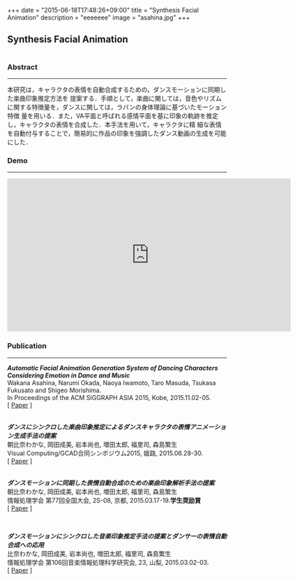 +++
date = "2015-06-18T17:48:26+09:00"
title = "Synthesis Facial Animation"
description = "eeeeeee"
image = "asahina.jpg"
+++

## Synthesis Facial Animation
<div class="embedded-image-wrapper">
    <div class="embedded-image-container">
        <img src="../../img/projects/asahina.jpg" alt="" />
    </div>
</div>

### Abstract
---
本研究は，キャラクタの表情を自動合成するための，ダンスモーションに同期した楽曲印象推定方法を    提案する．手順として，楽曲に関しては，音色やリズムに関する特徴量を，ダンスに関しては，ラバンの身体理論に基づいたモーション特徴    量を用いる．また，VA平面と呼ばれる感情平面を基に印象の軌跡を推定し，キャラクタの表情を合成した．本手法を用いて，キャラクタに精    細な表情を自動付与することで，簡易的に作品の印象を強調したダンス動画の生成を可能にした．

### Demo
---
<div class="embedded-image-wrapper">
    <div class="embedded-image-container">
        <iframe width="650" height="350" src="https://www.youtube.com/embed/rREzw34CjXw" frameborder="0" allowfullscreen></iframe>
    </div>
</div>


### Publication
---
<div class="publication">
<p>
<b><i>Automatic Facial Animation Generation System of Dancing Characters Considering Emotion in Dance and Music</i></b><br>
Wakana Asahina, Narumi Okada, Naoya Iwamoto, Taro Masuda, Tsukasa Fukusato and Shigeo Morishima.<br>
In Proceedings of the ACM SIGGRAPH ASIA 2015, Kobe, 2015.11.02-05.<br>
[ <a href="https://dl.dropboxusercontent.com/u/10792480/paper/asahina/2015_SIGGRAPHASIA/SIGASIA2015_asahina.pdf"><i class="fa fa-file-pdf-o text-primary"></i> Paper</a> ]<br>
<br>

<p>
<b><i>ダンスにシンクロした楽曲印象推定によるダンスキャラクタの表情アニメーション生成手法の提案</i></b><br>
朝比奈わかな, 岡田成美, 岩本尚也, 増田太郎, 福里司, 森島繁生<br>
Visual Computing/GCAD合同シンポジウム2015, 姫路, 2015.06.28-30.<br>
[ <a href="https://dl.dropboxusercontent.com/u/10792480/paper/asahina/2015_VCGCAD/vc2015_asahina.pdf"><i class="fa fa-file-pdf-o text-primary"></i> Paper</a> ]<br>
<br>

<p>
<b><i>ダンスモーションに同期した表情自動合成のための楽曲印象解析手法の提案</i></b><br>
朝比奈わかな, 岡田成美, 岩本尚也, 増田太郎, 福里司, 森島繁生<br>
情報処理学会 第77回全国大会, 2S-08, 京都, 2015.03.17-19.<b>学生奨励賞</b><br>
[ <a href="https://dl.dropboxusercontent.com/u/10792480/paper/asahina/2014_Josho/Josho_asahina.pdf"><i class="fa fa-file-pdf-o text-primary"></i> Paper</a> ]<br>
</div>
<br>

<p>
<b><i>ダンスモーションにシンクロした音楽印象推定手法の提案とダンサーの表情自動合成への応用</i></b><br>
比奈わかな, 岡田成美, 岩本尚也, 増田太郎, 福里司, 森島繁生<br>
情報処理学会 第106回音楽情報処理科学研究会, 23, 山梨, 2015.03.02-03.</b><br>
[ <a href="https://dl.dropboxusercontent.com/u/10792480/paper/asahina/2015_SIGMUS/SIGMUS_asahina.pdf"><i class="fa fa-file-pdf-o text-primary"></i> Paper</a> ]<br>
<br>

</div>
